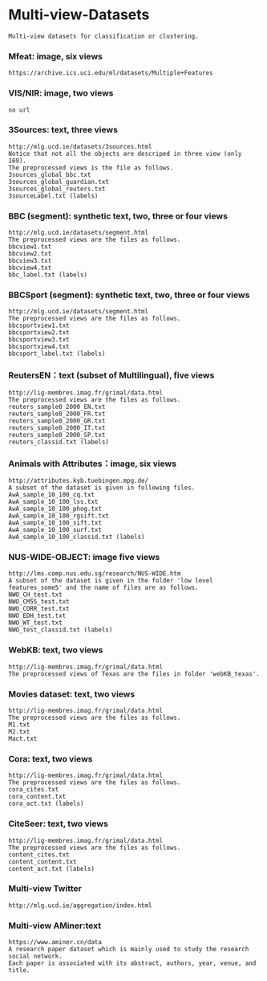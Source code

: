 # Multi-view-Datasets
	Multi-view datasets for classification or clustering. 

### Mfeat: image, six views
	https://archive.ics.uci.edu/ml/datasets/Multiple+Features

### VIS/NIR: image, two views
	no url

### 3Sources: text, three views
	http://mlg.ucd.ie/datasets/3sources.html
	Notice that not all the objects are descriped in three view (only 169). 
	The preprocessed views is the file as follows.
	3sources_global_bbc.txt
	3sources_global_guardian.txt
	3sources_global_reuters.txt
	3sourceLabel.txt (labels)

### BBC (segment): synthetic text, two, three or four views
	http://mlg.ucd.ie/datasets/segment.html
	The preprocessed views are the files as follows. 
	bbcview1.txt
	bbcview2.txt
	bbcview3.txt
	bbcview4.txt
	bbc_label.txt (labels)

### BBCSport (segment): synthetic text, two, three or four views
	http://mlg.ucd.ie/datasets/segment.html
	The preprocessed views are the files as follows. 
	bbcsportview1.txt
	bbcsportview2.txt
	bbcsportview3.txt
	bbcsportview4.txt
	bbcsport_label.txt (labels)

### ReutersEN：text (subset of Multilingual), five views
	http://lig-membres.imag.fr/grimal/data.html	
	The preprocessed views are the files as follows. 
	reuters_sample0_2000_EN.txt
	reuters_sample0_2000_FR.txt
	reuters_sample0_2000_GR.txt
	reuters_sample0_2000_IT.txt
	reuters_sample0_2000_SP.txt
	reuters_classid.txt (labels)

### Animals with Attributes：image, six views
	http://attributes.kyb.tuebingen.mpg.de/
	A subset of the dataset is given in following files. 
	AwA_sample_10_100_cq.txt
	AwA_sample_10_100_lss.txt
	AwA_sample_10_100_phog.txt
	AwA_sample_10_100_rgsift.txt
	AwA_sample_10_100_sift.txt
	AwA_sample_10_100_surf.txt
	AwA_sample_10_100_classid.txt (labels)

### NUS-WIDE-OBJECT: image five views
	http://lms.comp.nus.edu.sg/research/NUS-WIDE.htm
	A subset of the dataset is given in the folder 'low level features_some5' and the name of files are as follows.
	NWO_CH_test.txt
	NWO_CM55_test.txt
	NWO_CORR_test.txt
	NWO_EDH_test.txt
	NWO_WT_test.txt
	NWO_test_classid.txt (labels)

### WebKB: text, two views
	http://lig-membres.imag.fr/grimal/data.html	
	The preprocessed views of Texas are the files in folder 'webKB_texas'. 

### Movies dataset: text, two views
	http://lig-membres.imag.fr/grimal/data.html
	The preprocessed views are the files as follows. 
	M1.txt
	M2.txt
	Mact.txt

### Cora: text, two views
	http://lig-membres.imag.fr/grimal/data.html
	The preprocessed views are the files as follows. 
	cora_cites.txt
	cora_content.txt
	cora_act.txt (labels)

### CiteSeer: text, two views
	http://lig-membres.imag.fr/grimal/data.html
	The preprocessed views are the files as follows. 
	content_cites.txt
	content_content.txt
	content_act.txt (labels)

### Multi-view Twitter 
	http://mlg.ucd.ie/aggregation/index.html
	
### Multi-view AMiner:text
	https://www.aminer.cn/data
	A research paper dataset which is mainly used to study the research social network. 
	Each paper is associated with its abstract, authors, year, venue, and title.
